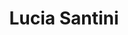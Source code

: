 ---
title: Lucia Santini

faction:
  sort: Santini
  given: Santini

partners:
  - name: "Enzo Santini"
    type: "Husband"

children:
  - name: "Viola Santini"
    type: "Daughter"
  - name: "Sofia Del Vecchio"
    type: "Daughter"
  - name: "Paolo Santini"
    type: "Son"

char_data:
  - element_title: "Pronouns"
    element: ""
  - element_title: "Race"
    element: ""
  - element_title: "Age"
    element: ""
  - element_title: "Height"
    element: ""
  - element_title: "Hair"
    element: ""
  - element_title: "Skin"
    element: ""
  - element_title: "Eyes"
    element: ""

excerpt: "Lucia Santini was the epitome of grace and elegance, a beloved figure in Sen's social circles and a devoted mother to her children. She was known for her generosity and kindness, always ready to lend a helping hand to those in need."
---